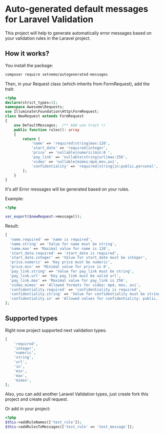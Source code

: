 # Auto-generated default messages for Laravel Validation

This project will help to generate automatically error messages based on your validation rules in the Laravel project.

## How it works?

You install the package:

```bash
composer require setnemo/autogenerated-messages
```

Then, in your Request class (which inherits from FormRequest), add the trait:
```php
<?php
declare(strict_types=1);
namespace Awesome\Requests;
use Illuminate\Foundation\Http\FormRequest;
class NewRequest extends FormRequest
{
    use DefaultMessages;  /** Add use trait */
    public function rules(): array
    {
        return [
            'name' => 'required|string|max:120',
            'start_date' => 'required|integer',
            'price' => 'nullable|numeric|min:0 ',
            'pay_link' => 'nullable|string|url|max:256',
            'video' => 'nullable|mimes:mp4,mov,avi',
            'confidentiality' => 'required|string|in:public,personal',
        ];
    }
}
```
It's all! Error messages will be generated based on your rules.

Example:
```php
<?php

var_export($newRequest->message());
```

Result:
```php
[
  'name.required' => 'name is required',
  'name.string' => 'Value for name must be string',
  'name.max' => 'Maximal value for name is 120',
  'start_date.required' => 'start_date is required',
  'start_date.integer' => 'Value for start_date must be integer',
  'price.numeric' => 'Key price must be numeric',
  'price.min' => 'Minimal value for price is 0',
  'pay_link.string' => 'Value for pay_link must be string',
  'pay_link.url' => 'Key pay_link must be valid url',
  'pay_link.max' => 'Maximal value for pay_link is 256',
  'video.mimes' => 'Allowed formats for video: mp4, mov, avi',
  'confidentiality.required' => 'confidentiality is required',
  'confidentiality.string' => 'Value for confidentiality must be string',
  'confidentiality.in' => 'Allowed values for confidentiality: public, personal',
];
```

## Supported types

Right now project supported next validation types:

```php
[
    'required',
    'integer',
    'numeric',
    'string',
    'url',
    'in',
    'min',
    'max',
    'mimes',
];
```

Also, you can add another Laravel Validation types, just create fork this project and create pull request.

Or add in your project:
```php
<?php
$this->addRuleNames(['test_rule']);
$this->addRulesToMessages(['test_rule' => 'test_message']);
```
